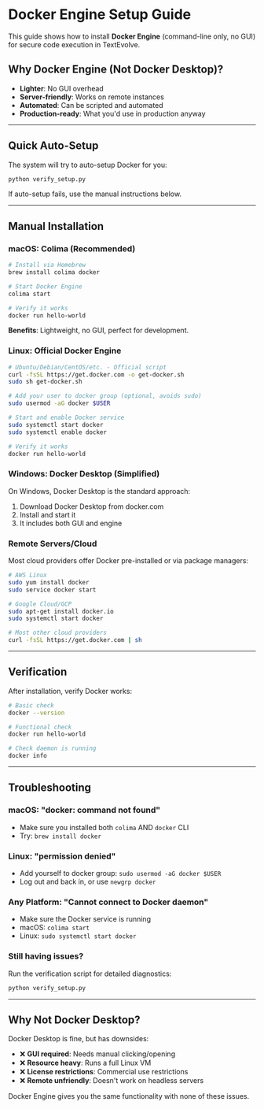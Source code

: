 # Docker Engine Setup Guide

This guide shows how to install **Docker Engine** (command-line only, no GUI) for secure code execution in TextEvolve.

## Why Docker Engine (Not Docker Desktop)?

- **Lighter**: No GUI overhead
- **Server-friendly**: Works on remote instances
- **Automated**: Can be scripted and automated
- **Production-ready**: What you'd use in production anyway

---

## Quick Auto-Setup

The system will try to auto-setup Docker for you:

```bash
python verify_setup.py
```

If auto-setup fails, use the manual instructions below.

---

## Manual Installation

### macOS: Colima (Recommended)

```bash
# Install via Homebrew
brew install colima docker

# Start Docker Engine
colima start

# Verify it works
docker run hello-world
```

**Benefits**: Lightweight, no GUI, perfect for development.

### Linux: Official Docker Engine

```bash
# Ubuntu/Debian/CentOS/etc. - Official script
curl -fsSL https://get.docker.com -o get-docker.sh
sudo sh get-docker.sh

# Add your user to docker group (optional, avoids sudo)
sudo usermod -aG docker $USER

# Start and enable Docker service
sudo systemctl start docker
sudo systemctl enable docker

# Verify it works
docker run hello-world
```

### Windows: Docker Desktop (Simplified)

On Windows, Docker Desktop is the standard approach:

1. Download Docker Desktop from docker.com
2. Install and start it
3. It includes both GUI and engine

### Remote Servers/Cloud

Most cloud providers offer Docker pre-installed or via package managers:

```bash
# AWS Linux
sudo yum install docker
sudo service docker start

# Google Cloud/GCP
sudo apt-get install docker.io
sudo systemctl start docker

# Most other cloud providers
curl -fsSL https://get.docker.com | sh
```

---

## Verification

After installation, verify Docker works:

```bash
# Basic check
docker --version

# Functional check
docker run hello-world

# Check daemon is running
docker info
```

---

## Troubleshooting

### macOS: "docker: command not found"
- Make sure you installed both `colima` AND `docker` CLI
- Try: `brew install docker`

### Linux: "permission denied"
- Add yourself to docker group: `sudo usermod -aG docker $USER`
- Log out and back in, or use `newgrp docker`

### Any Platform: "Cannot connect to Docker daemon"
- Make sure the Docker service is running
- macOS: `colima start`
- Linux: `sudo systemctl start docker`

### Still having issues?
Run the verification script for detailed diagnostics:

```bash
python verify_setup.py
```

---

## Why Not Docker Desktop?

Docker Desktop is fine, but has downsides:

- ❌ **GUI required**: Needs manual clicking/opening
- ❌ **Resource heavy**: Runs a full Linux VM
- ❌ **License restrictions**: Commercial use restrictions
- ❌ **Remote unfriendly**: Doesn't work on headless servers

Docker Engine gives you the same functionality with none of these issues. 
